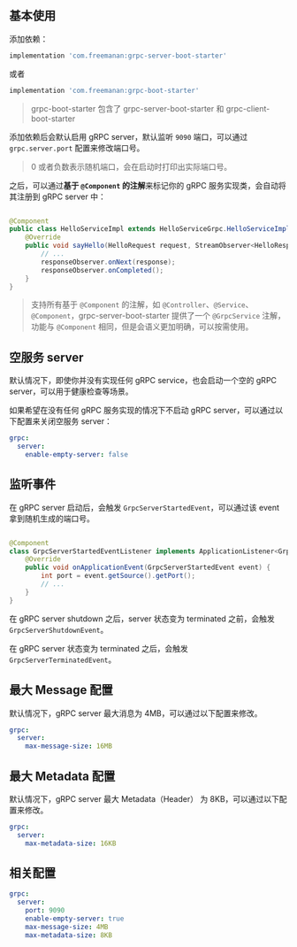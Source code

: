 ## 基本使用

添加依赖：

```groovy
implementation 'com.freemanan:grpc-server-boot-starter'
```

或者

```groovy
implementation 'com.freemanan:grpc-boot-starter'
```

> grpc-boot-starter 包含了 grpc-server-boot-starter 和 grpc-client-boot-starter

添加依赖后会默认启用 gRPC server，默认监听 `9090` 端口，可以通过 `grpc.server.port` 配置来修改端口号。

> 0 或者负数表示随机端口，会在启动时打印出实际端口号。

之后，可以通过**基于 `@Component` 的注解**来标记你的 gRPC 服务实现类，会自动将其注册到 gRPC server 中：

```java

@Component
public class HelloServiceImpl extends HelloServiceGrpc.HelloServiceImplBase {
    @Override
    public void sayHello(HelloRequest request, StreamObserver<HelloResponse> responseObserver) {
        // ...
        responseObserver.onNext(response);
        responseObserver.onCompleted();
    }
}
```

> 支持所有基于 `@Component` 的注解，如 `@Controller`、`@Service`、`@Component`，grpc-server-boot-starter
> 提供了一个 `@GrpcService` 注解，功能与 `@Component` 相同，但是会语义更加明确，可以按需使用。

## 空服务 server

默认情况下，即使你并没有实现任何 gRPC service，也会启动一个空的 gRPC server，可以用于健康检查等场景。

如果希望在没有任何 gRPC 服务实现的情况下不启动 gRPC server，可以通过以下配置来关闭空服务 server：

```yaml
grpc:
  server:
    enable-empty-server: false
```

## 监听事件

在 gRPC server 启动后，会触发 `GrpcServerStartedEvent`，可以通过该 event 拿到随机生成的端口号。

```java

@Component
class GrpcServerStartedEventListener implements ApplicationListener<GrpcServerStartedEvent> {
    @Override
    public void onApplicationEvent(GrpcServerStartedEvent event) {
        int port = event.getSource().getPort();
        // ...
    }
}
```

在 gRPC server shutdown 之后，server 状态变为 terminated 之前，会触发 `GrpcServerShutdownEvent`。

在 gRPC server 状态变为 terminated 之后，会触发 `GrpcServerTerminatedEvent`。

## 最大 Message 配置

默认情况下，gRPC server 最大消息为 4MB，可以通过以下配置来修改。

```yaml
grpc:
  server:
    max-message-size: 16MB
```

## 最大 Metadata 配置

默认情况下，gRPC server 最大 Metadata（Header） 为 8KB，可以通过以下配置来修改。

```yaml
grpc:
  server:
    max-metadata-size: 16KB
```

## 相关配置

```yaml
grpc:
  server:
    port: 9090
    enable-empty-server: true
    max-message-size: 4MB
    max-metadata-size: 8KB
```
